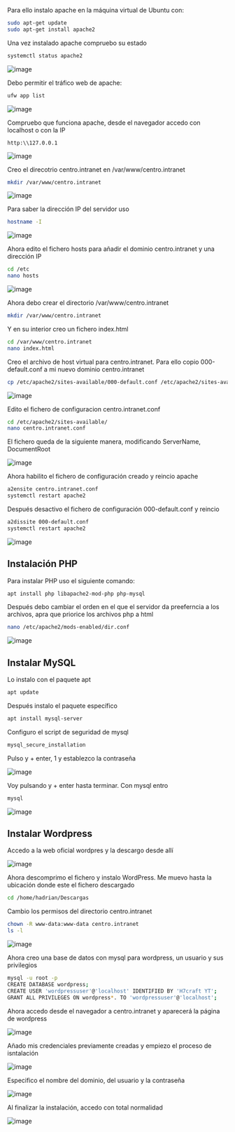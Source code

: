
Para ello instalo apache en la máquina virtual de Ubuntu con:
```bash
sudo apt-get update
sudo apt-get install apache2
```
Una vez instalado apache compruebo su estado

```bash
systemctl status apache2
```

![image](https://user-images.githubusercontent.com/91189372/204859449-50560a95-623b-4c41-bff4-8d0de019dc52.png)

Debo permitir el tráfico web de apache:

```bash
ufw app list
```

![image](https://user-images.githubusercontent.com/91189372/204860207-3b120006-ff2c-41ad-bd76-73f29e00aa7d.png)

Compruebo que funciona apache, desde el navegador accedo con localhost o con la IP

```
http:\\127.0.0.1
```

![image](https://user-images.githubusercontent.com/91189372/204860829-6f040517-e1ec-44cb-ab23-d028ce8a2495.png)

Creo el direcotrio centro.intranet en /var/www/centro.intranet

```bash
mkdir /var/www/centro.intranet
```

![image](https://user-images.githubusercontent.com/91189372/204861760-b168f723-fed4-4a8a-b711-ab9855edf235.png)

Para saber la dirección IP del servidor uso

```bash
hostname -I
```

![image](https://user-images.githubusercontent.com/91189372/204862773-0e465124-5aa8-4872-b0c9-8a3b52c510bb.png)


Ahora edito el fichero hosts para añadir el dominio centro.intranet y una dirección IP

```bash
cd /etc
nano hosts
```

![image](https://user-images.githubusercontent.com/91189372/204862961-6fa37ed0-2568-4406-8215-4a60dd2d9f6a.png)

Ahora debo crear el directorio /var/www/centro.intranet

```bash
mkdir /var/www/centro.intranet
```

Y en su interior creo un fichero index.html 

```bash
cd /var/www/centro.intranet
nano index.html
```

Creo el archivo de host virtual para centro.intranet. Para ello copio 000-default.conf a mi nuevo dominio centro.intranet

```bash
cp /etc/apache2/sites-available/000-default.conf /etc/apache2/sites-available/centro.intranet.conf
```

![image](https://user-images.githubusercontent.com/91189372/204865854-0a17bde3-fd3e-4fda-a502-38c655c53abf.png)

Edito el fichero de configuracion centro.intranet.conf 

```bash
cd /etc/apache2/sites-available/
nano centro.intranet.conf
```

El fichero queda de la siguiente manera, modificando ServerName, DocumentRoot

![image](https://user-images.githubusercontent.com/91189372/204866984-a76810f3-886f-4248-9c5c-e9e92c552772.png)

Ahora habilito el fichero de configuración creado y reincio apache

```bash
a2ensite centro.intranet.conf
systemctl restart apache2
```

Después desactivo el fichero de configuración 000-default.conf y reincio

```bash
a2dissite 000-default.conf
systemctl restart apache2
```

![image](https://user-images.githubusercontent.com/91189372/204868030-b91873fe-6c5e-422b-98e7-b845889afd87.png)

## Instalación PHP

Para instalar PHP uso el siguiente comando:

```bash
apt install php libapache2-mod-php php-mysql
```

Después debo cambiar el orden en el que el servidor da preeferncia a los archivos, apra que priorice los archivos php a html

```bash
nano /etc/apache2/mods-enabled/dir.conf
```

![image](https://user-images.githubusercontent.com/91189372/204871335-6bc0f7ba-0ff0-4a05-976e-f85b77c98a7e.png)


## Instalar MySQL

Lo instalo con el paquete apt

```bash
apt update
```

Después instalo el paquete específico

```bash
apt install mysql-server
```

Configuro el script de seguridad de mysql

```bash
mysql_secure_installation
```

Pulso y + enter, 1 y establezco la contraseña

![image](https://user-images.githubusercontent.com/91189372/204873546-9c405fc6-d707-479d-a496-c5358eb979a7.png)

Voy pulsando y + enter hasta terminar. Con mysql entro

```bash
mysql
```

![image](https://user-images.githubusercontent.com/91189372/204874023-336831c7-3a38-4484-bebb-f3b41c574f8e.png)


## Instalar Wordpress

Accedo a la web oficial wordpres y la descargo desde allí

![image](https://user-images.githubusercontent.com/91189372/204874446-f774b726-d1cb-44e2-a693-3374313a2cee.png)

Ahora descomprimo el fichero y instalo WordPress. Me muevo hasta la ubicación donde este el fichero descargado

```bash
cd /home/hadrian/Descargas
```

Cambio los permisos del directorio centro.intranet

```bash
chown -R www-data:www-data centro.intranet
ls -l
```

![image](https://user-images.githubusercontent.com/91189372/204880676-b8108d26-c231-45d1-a791-5ccc8c903c54.png)

Ahora creo una base de datos con mysql para wordpress, un usuario y sus privilegios

```bash
mysql -u root -p
CREATE DATABASE wordpress;
CREATE USER 'wordpressuser'@'localhost' IDENTIFIED BY 'H7craft YT';
GRANT ALL PRIVILEGES ON wordpress*. TO 'wordpressuser'@'localhost';
```

Ahora accedo desde el navegador a centro.intranet y aparecerá la página de wordpress

![image](https://user-images.githubusercontent.com/91189372/204883326-1688364c-52df-4e0a-a459-f176e2ecd6a0.png)

Añado mis credenciales previamente creadas y empiezo el proceso de isntalación

![image](https://user-images.githubusercontent.com/91189372/204883820-d46cbfd0-5cb4-4780-9605-21ad435ed1f3.png)

Especifico el nombre del dominio, del usuario y la contraseña

![image](https://user-images.githubusercontent.com/91189372/204884143-9c588ba0-bff5-43ec-ac39-412dbcba3037.png)

Al finalizar la instalación, accedo con total normalidad

![image](https://user-images.githubusercontent.com/91189372/204884322-09cf03f1-a92a-4c32-80e1-522a6a0f32b3.png)










